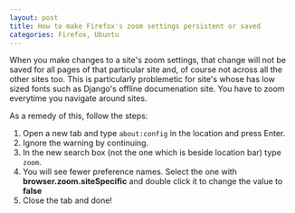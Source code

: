 ```yaml
---
layout: post
title: How to make Firefox's zoom settings persistent or saved
categories: Firefox, Ubuntu
---
```


When you make changes to a site's zoom settings, that change will not be saved for all pages of that particular site and, of course not across all the other sites too. This is particularly problemetic for site's whose has low sized fonts such as Django's offline documenation site. You have to zoom everytime  you navigate around sites.

As a remedy of this, follow the steps:

1. Open a new tab and type `about:config` in the location and press Enter.
2. Ignore the warning by continuing. 
3. In the new search box (not the one which is beside location bar) type `zoom`.
4. You will see fewer preference names. Select the one with **browser.zoom.siteSpecific** and double click it to change the value to **false**
5. Close the tab and done!

